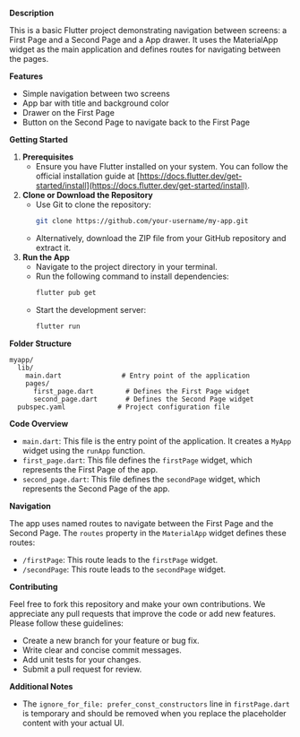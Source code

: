 **Description**

This is a basic Flutter project demonstrating navigation between screens: a First Page and a Second Page and a App drawer. It uses the MaterialApp widget as the main application and defines routes for navigating between the pages.

**Features**

- Simple navigation between two screens
- App bar with title and background color
- Drawer on the First Page
- Button on the Second Page to navigate back to the First Page

**Getting Started**

1. **Prerequisites**
   - Ensure you have Flutter installed on your system. You can follow the official installation guide at [https://docs.flutter.dev/get-started/install](https://docs.flutter.dev/get-started/install).
2. **Clone or Download the Repository**
   - Use Git to clone the repository:
     ```bash
     git clone https://github.com/your-username/my-app.git
     ```
   - Alternatively, download the ZIP file from your GitHub repository and extract it.
3. **Run the App**
   - Navigate to the project directory in your terminal.
   - Run the following command to install dependencies:
     ```bash
     flutter pub get
     ```
   - Start the development server:
     ```bash
     flutter run
     ```

**Folder Structure**

```
myapp/
  lib/
    main.dart               # Entry point of the application
    pages/
      first_page.dart        # Defines the First Page widget
      second_page.dart       # Defines the Second Page widget
  pubspec.yaml             # Project configuration file
```

**Code Overview**

- `main.dart`: This file is the entry point of the application. It creates a `MyApp` widget using the `runApp` function.
- `first_page.dart`: This file defines the `firstPage` widget, which represents the First Page of the app.
- `second_page.dart`: This file defines the `secondPage` widget, which represents the Second Page of the app.

**Navigation**

The app uses named routes to navigate between the First Page and the Second Page. The `routes` property in the `MaterialApp` widget defines these routes:

- `/firstPage`: This route leads to the `firstPage` widget.
- `/secondPage`: This route leads to the `secondPage` widget.

**Contributing**

Feel free to fork this repository and make your own contributions. We appreciate any pull requests that improve the code or add new features. Please follow these guidelines:

- Create a new branch for your feature or bug fix.
- Write clear and concise commit messages.
- Add unit tests for your changes.
- Submit a pull request for review.

**Additional Notes**

- The `ignore_for_file: prefer_const_constructors` line in `firstPage.dart` is temporary and should be removed when you replace the placeholder content with your actual UI.
